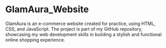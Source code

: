 # GlamAura_Website
GlamAura is an e-commerce website created for practice, using HTML, CSS, and JavaScript. The project is part of my GitHub repository, showcasing my web development skills in building a stylish and functional online shopping experience.
